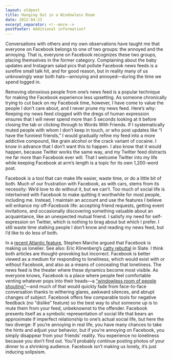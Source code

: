 ```yaml
---
layout: oldpost
title: Hanging Out in a Windowless Room
date: 2012-04-23
excerpt_separator: <!--more-->
postFooter: Additional information?
---
```


<p>Conversations with others and my own observations have taught me that everyone on Facebook belongs to one of two groups: the annoyed and the annoying. That is, everyone on Facebook recognizes these two groups, placing themselves in the former category. Complaining about the baby updates and Instagram salad pics that pollute Facebook news feeds is a surefire small talk hit, and for good reason, but in reality many of us unknowingly wear both hats—annoying and annoyed—during the time we spend logged in.</p><p>Removing obnoxious people from one’s news feed is a popular technique for making the Facebook experience less upsetting. As someone chronically trying to cut back on my Facebook time, however, I have come to value the people I don’t care about, and I never prune my news feed. Here’s why: Keeping my news feed clogged with the dregs of human expression ensures that I will never spend more than 5 seconds looking at it before closing the tab or clicking through to Words With Friends. If I systematically muted people with whom I don’t keep in touch, or who post updates like “I have the funniest friends,” I would gradually refine my feed into a more addictive compound, like grain alcohol or the crack variant of cocaine. I know in advance that I don’t want this to happen. I also know that it would happen, because Twitter works the same way, and my Twitter feed distracts me far more than Facebook ever will. That I welcome Twitter into my life while keeping Facebook at arm’s length is a topic for its own 1,200-word post.</p><p>Facebook is a tool that can make life easier, waste time, or do a little bit of both. Much of our frustration with Facebook, as with cars, stems from its necessity: We’d love to do without it, but we can’t. Too much of social life is intertwined with Facebook to make quitting it worthwhile for most people, including me. Instead, I maintain an account and use the features I believe will enhance my off-Facebook life: accepting friend requests, getting event invitations, and occasionally discovering something valuable about an acquaintance, like an unexpected mutual friend. I satisfy my need for self-expression on Twitter, which is nothing to brag about but which I prefer. I still waste time stalking people I don’t know and reading my news feed, but I’d like to do less of both.</p><p>In a <a href="http://www.theatlantic.com/magazine/archive/2012/05/is-facebook-making-us-lonely/8930/">recent Atlantic feature</a>, Stephen Marche argued that Facebook is making us lonelier. See also: Eric Klinenberg’s <a href="http://www.slate.com/articles/life/culturebox/2012/04/is_facebook_making_us_lonely_no_the_atlantic_cover_story_is_wrong_.html">catty rebuttal</a> in Slate. I think both articles are thought-provoking but incorrect. Facebook is better viewed as a medium for responding to loneliness, which would exist with or without Facebook, and also as a means of concealing that loneliness. The news feed is the theater where these dynamics become most visible. As everyone knows, Facebook is a place where people feel comfortable venting whatever pops into their heads—a <a href="https://twitter.com/#!/postcrunk/status/156773469504274432">“windowless room of people shouting”</a>—and much of that would quickly fade from face-to-face conversation thanks to withering glares, awkward silences, and abrupt changes of subject. Facebook offers few comparable tools for negative feedback (no “dislike” feature) so the best way to shut someone up is to mute them from your feed, unbeknownst to the offender. Facebook presents itself as a symbolic representation of social life that bears an approximate if imperfect relationship to one’s actual social life, but here the two diverge: If you’re annoying in real life, you have many chances to take the hints and adjust your behavior, but if you’re annoying on Facebook, you simply disappear from your friends’ reality. You experience no loneliness because you don’t find out. You’ll probably continue posting photos of your dinner to a shrinking audience. Facebook isn’t making us lonely, it’s just inducing solipsism. </p>